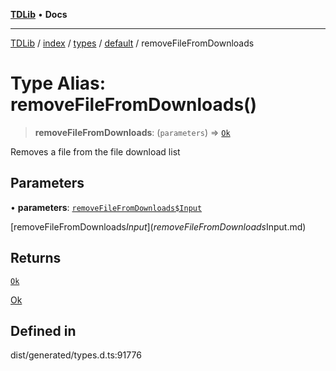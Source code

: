 [**TDLib**](../../../../../../README.md) • **Docs**

***

[TDLib](../../../../../../modules.md) / [index](../../../../../README.md) / [types](../../../README.md) / [default](../README.md) / removeFileFromDownloads

# Type Alias: removeFileFromDownloads()

> **removeFileFromDownloads**: (`parameters`) => [`Ok`](Ok-1.md)

Removes a file from the file download list

## Parameters

• **parameters**: [`removeFileFromDownloads$Input`](removeFileFromDownloads$Input.md)

[removeFileFromDownloads$Input](removeFileFromDownloads$Input.md)

## Returns

[`Ok`](Ok-1.md)

[Ok](Ok-1.md)

## Defined in

dist/generated/types.d.ts:91776
